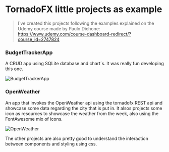 # TornadoFX little projects as example
> I´ve created this projects following the examples
>explained on the Udemy course made by Paulo Dichone: https://www.udemy.com/course-dashboard-redirect/?course_id=2747824



### BudgetTrackerApp

A CRUD app using SQLite database and chart´s. It was really fun developing this one.

![BudgetTrackerApp](https://i.ibb.co/tmtSH1S/Screen-Shot-2020-03-12-at-2-37-01-PM.png)

### OpenWeather

An app that invokes the OpenWeather api using the tornadofx REST api and showcase some data regarding the city that is put in.
It alsos projects some icon as resources to showcase the weather from the week, also using
the FontAwesome mix of icons. 

![OpenWeather](https://i.ibb.co/gvQhN30/Screen-Shot-2020-03-12-at-2-39-57-PM.png)

The other projects are also pretty good to understand the interaction
between components and styling using css.



